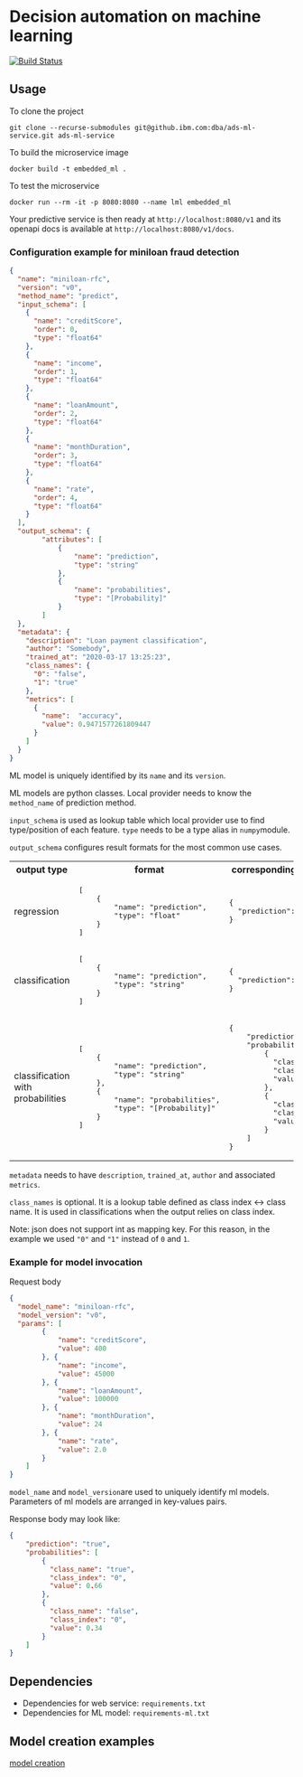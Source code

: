 # Decision automation on machine learning

[![Build Status](https://travis.ibm.com/dba/ads-ml-service.svg?token=1gxxdyFN2gDs6CM3JxPc&branch=dev)](https://travis.ibm.com/dba/ads-ml-service)


## Usage

To clone the project 
```shell script
git clone --recurse-submodules git@github.ibm.com:dba/ads-ml-service.git ads-ml-service
```

To build the microservice image
```shell script
docker build -t embedded_ml .
```

To test the microservice
```shell script
docker run --rm -it -p 8080:8080 --name lml embedded_ml
```
Your predictive service is then ready at `http://localhost:8080/v1` and 
its openapi docs is available at `http://localhost:8080/v1/docs`.



### Configuration example for miniloan fraud detection

```json
{
  "name": "miniloan-rfc",
  "version": "v0",
  "method_name": "predict",
  "input_schema": [
    {
      "name": "creditScore",
      "order": 0,
      "type": "float64"
    },
    {
      "name": "income",
      "order": 1,
      "type": "float64"
    },
    {
      "name": "loanAmount",
      "order": 2,
      "type": "float64"
    },
    {
      "name": "monthDuration",
      "order": 3,
      "type": "float64"
    },
    {
      "name": "rate",
      "order": 4,
      "type": "float64"
    }
  ],
  "output_schema": {
        "attributes": [
            {
                "name": "prediction",
                "type": "string"
            },
            {
                "name": "probabilities",
                "type": "[Probability]"
            }
        ]
  },
  "metadata": {
    "description": "Loan payment classification",
    "author": "Somebody",
    "trained_at": "2020-03-17 13:25:23",
    "class_names": {
      "0": "false",
      "1": "true"
    },
    "metrics": [
      {
        "name":  "accuracy",
        "value": 0.9471577261809447
      }
    ]
  }
}
```

ML model is uniquely identified by its `name` and its `version`. 

ML models are python classes. Local provider needs to know the `method_name` of prediction method.

`input_schema` is used as lookup table which local provider use to find type/position of 
each feature. `type` needs to be a type alias in `numpy`module.

`output_schema` configures result formats for the most common use cases.


<table>
    <tr>
        <th>output type</th>
        <th>format</th>
        <th>
            corresponding output 
            example
        </th>
    </tr>
<tr>
<td>
regression
</td>
<td>
<pre lang="json">
[
    {
        "name": "prediction",
        "type": "float"
    }
]
</pre>
</td>
<td>
<pre lang="json">
{
  "prediction": 128.0
}
</pre>
</tr>
<tr>
<td>
classification
</td>
<td>
<pre lang="json">
[
    {
        "name": "prediction",
        "type": "string"
    }
]
</pre>
</td>
<td>
<pre lang="json">
{
  "prediction": "true"
}
</pre>
</tr>
<tr>
<td>
classification
with probabilities
</td>
<td>
<pre lang="json">
[
    {
        "name": "prediction",
        "type": "string"
    },
    {
        "name": "probabilities",
        "type": "[Probability]"
    }
]
</pre>
</td>
<td>
<pre lang="json">
{
    "prediction": "true",
    "probabilities": [
        {
          "class_name": "true",
          "class_index": "0",
          "value": 0.66
        },
        {
          "class_name": "false",
          "class_index": "0",
          "value": 0.34
        }
    ]   
}
</pre>
</tr>
</table>

`metadata` needs to have `description`, `trained_at`, `author` and associated `metrics`.

`class_names` is optional. It is a lookup table defined as class index <-> class name.
It is used in classifications when the output relies on class index.

Note: json does not support int as mapping key. For this reason,
in the example we used `"0"` and `"1"` instead of `0` and `1`.


### Example for model invocation

Request body
```json
{
  "model_name": "miniloan-rfc",
  "model_version": "v0",
  "params": [
        {
            "name": "creditScore",
            "value": 400
        }, {
            "name": "income",
            "value": 45000
        }, {
            "name": "loanAmount",
            "value": 100000
        }, {
            "name": "monthDuration",
            "value": 24
        }, {
            "name": "rate",
            "value": 2.0
        }
    ]
}
```

`model_name` and `model_version`are used to uniquely identify ml models. 
Parameters of ml models are arranged in key-values pairs.

Response body may look like:
```json
{
    "prediction": "true",
    "probabilities": [
        {
          "class_name": "true",
          "class_index": "0",
          "value": 0.66
        },
        {
          "class_name": "false",
          "class_index": "0",
          "value": 0.34
        }
    ]   
}
```


## Dependencies
* Dependencies for web service: `requirements.txt`
* Dependencies for ML model: `requirements-ml.txt`


## Model creation examples
[model creation](examples/model_training/README.md)
